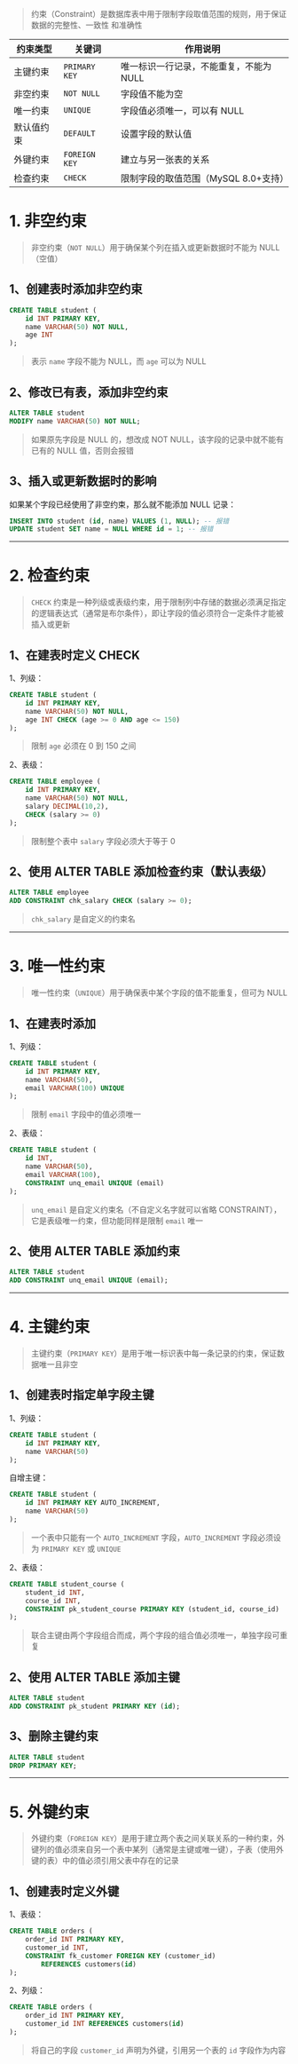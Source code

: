 
>约束（Constraint）是数据库表中用于限制字段取值范围的规则，用于保证数据的完整性、一致性 和准确性

|约束类型|关键词|作用说明|
|---|---|---|
|主键约束|`PRIMARY KEY`|唯一标识一行记录，不能重复，不能为 NULL|
|非空约束|`NOT NULL`|字段值不能为空|
|唯一约束|`UNIQUE`|字段值必须唯一，可以有 NULL|
|默认值约束|`DEFAULT`|设置字段的默认值|
|外键约束|`FOREIGN KEY`|建立与另一张表的关系|
|检查约束|`CHECK`|限制字段的取值范围（MySQL 8.0+支持）|

# 1. 非空约束

>非空约束（`NOT NULL`）用于确保某个列在插入或更新数据时不能为 NULL（空值）

## 1、创建表时添加非空约束

```sql
CREATE TABLE student (
    id INT PRIMARY KEY,
    name VARCHAR(50) NOT NULL,
    age INT
);
```

>表示 `name` 字段不能为 NULL，而 `age` 可以为 NULL

## 2、修改已有表，添加非空约束

```sql
ALTER TABLE student
MODIFY name VARCHAR(50) NOT NULL;
```

>如果原先字段是 NULL 的，想改成 NOT NULL，该字段的记录中就不能有已有的 NULL 值，否则会报错

## 3、插入或更新数据时的影响

如果某个字段已经使用了非空约束，那么就不能添加 NULL 记录：

```sql
INSERT INTO student (id, name) VALUES (1, NULL); -- 报错
UPDATE student SET name = NULL WHERE id = 1; -- 报错
```

****
# 2. 检查约束

>`CHECK` 约束是一种列级或表级约束，用于限制列中存储的数据必须满足指定的逻辑表达式（通常是布尔条件），即让字段的值必须符合一定条件才能被插入或更新

## 1、在建表时定义 CHECK

1、列级：

```sql
CREATE TABLE student (
    id INT PRIMARY KEY,
    name VARCHAR(50) NOT NULL,
    age INT CHECK (age >= 0 AND age <= 150)
);
```

>限制 `age` 必须在 0 到 150 之间

2、表级：

```sql
CREATE TABLE employee (
    id INT PRIMARY KEY,
    name VARCHAR(50) NOT NULL,
    salary DECIMAL(10,2),
    CHECK (salary >= 0)
);
```

>限制整个表中 `salary` 字段必须大于等于 0

## 2、使用 ALTER TABLE 添加检查约束（默认表级）

```sql
ALTER TABLE employee
ADD CONSTRAINT chk_salary CHECK (salary >= 0);
```

>`chk_salary` 是自定义的约束名

****
# 3. 唯一性约束

>唯一性约束（`UNIQUE`）用于确保表中某个字段的值不能重复，但可为 NULL 

## 1、在建表时添加

1、列级：

```sql
CREATE TABLE student (
    id INT PRIMARY KEY,
    name VARCHAR(50),
    email VARCHAR(100) UNIQUE
);
```

>限制 `email` 字段中的值必须唯一

2、表级：

```sql
CREATE TABLE student (
    id INT,
    name VARCHAR(50),
    email VARCHAR(100),
    CONSTRAINT unq_email UNIQUE (email)
);
```

>`unq_email` 是自定义约束名（不自定义名字就可以省略 CONSTRAINT），它是表级唯一约束，但功能同样是限制 `email` 唯一

## 2、使用 ALTER TABLE 添加约束

```sql
ALTER TABLE student
ADD CONSTRAINT unq_email UNIQUE (email);
```

****
# 4. 主键约束

>主键约束（`PRIMARY KEY`）是用于唯一标识表中每一条记录的约束，保证数据唯一且非空

## 1、创建表时指定单字段主键

1、列级：

```sql
CREATE TABLE student (
    id INT PRIMARY KEY,
    name VARCHAR(50)
);
```

自增主键：

```sql
CREATE TABLE student (
    id INT PRIMARY KEY AUTO_INCREMENT,
    name VARCHAR(50)
);
```

>一个表中只能有一个 `AUTO_INCREMENT` 字段，`AUTO_INCREMENT` 字段必须设为 `PRIMARY KEY` 或 `UNIQUE`

2、表级：

```sql
CREATE TABLE student_course (
    student_id INT,
    course_id INT,
    CONSTRAINT pk_student_course PRIMARY KEY (student_id, course_id)
);
```

>联合主键由两个字段组合而成，两个字段的组合值必须唯一，单独字段可重复

## 2、使用 ALTER TABLE 添加主键

```sql
ALTER TABLE student
ADD CONSTRAINT pk_student PRIMARY KEY (id);
```

## 3、删除主键约束

```sql
ALTER TABLE student
DROP PRIMARY KEY;
```

****
# 5. 外键约束

>外键约束（`FOREIGN KEY`）是用于建立两个表之间关联关系的一种约束，外键列的值必须来自另一个表中某列（通常是主键或唯一键），子表（使用外键的表）中的值必须引用父表中存在的记录

## 1、创建表时定义外键

1、表级：

```sql
CREATE TABLE orders (
    order_id INT PRIMARY KEY,
    customer_id INT,
    CONSTRAINT fk_customer FOREIGN KEY (customer_id)
        REFERENCES customers(id)
);
```

2、列级：

```sql
CREATE TABLE orders (
    order_id INT PRIMARY KEY,
    customer_id INT REFERENCES customers(id)
);
```

>将自己的字段 `customer_id` 声明为外键，引用另一个表的 `id` 字段作为内容



